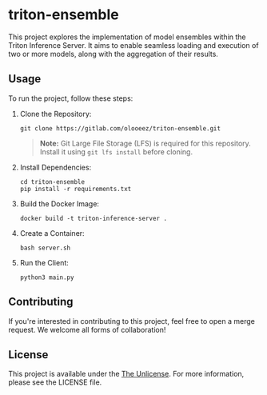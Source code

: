 # triton-ensemble

This project explores the implementation of model ensembles within the Triton Inference Server. It aims to enable seamless loading and execution of two or more models, along with the aggregation of their results.

## Usage

To run the project, follow these steps:

1. Clone the Repository:

   ```
   git clone https://gitlab.com/olooeez/triton-ensemble.git
   ```

   > **Note:** Git Large File Storage (LFS) is required for this repository. Install it using `git lfs install` before cloning.

2. Install Dependencies:

   ```
   cd triton-ensemble
   pip install -r requirements.txt
   ```

3. Build the Docker Image:

   ```
   docker build -t triton-inference-server .
   ```

4. Create a Container:

   ```
   bash server.sh
   ```

5. Run the Client:

   ```
   python3 main.py
   ```

## Contributing

If you're interested in contributing to this project, feel free to open a merge request. We welcome all forms of collaboration!

## License

This project is available under the [The Unlicense](https://gitlab.com/olooeez/triton-ensemble/-/blob/main/LICENSE). For more information, please see the LICENSE file.
